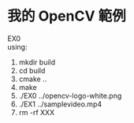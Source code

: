 我的 OpenCV 範例
====


EX0<br/>
using:

<ol>
<li>mkdir build</li>
<li>cd build</li>
<li>cmake ..</li>
<li>make</li>
<li>./EX0 ../opencv-logo-white.png</li>
<li>./EX1 ../samplevideo.mp4</li>
<li>rm -rf XXX</li>
</ol>


